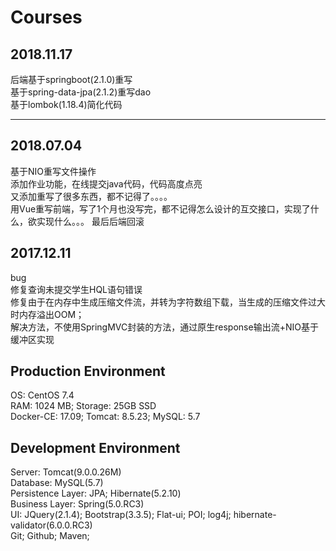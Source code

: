﻿# Courses

2018.11.17
------------------
后端基于springboot(2.1.0)重写     
基于spring-data-jpa(2.1.2)重写dao   
基于lombok(1.18.4)简化代码   

----------------------
2018.07.04
-------------------------------
基于NIO重写文件操作    
添加作业功能，在线提交java代码，代码高度点亮     
又添加重写了很多东西，都不记得了。。。。    
用Vue重写前端，写了1个月也没写完，都不记得怎么设计的互交接口，实现了什么，欲实现什么。。。  最后后端回滚     

2017.12.11
------------------------------  
bug    
修复查询未提交学生HQL语句错误   
修复由于在内存中生成压缩文件流，并转为字符数组下载，当生成的压缩文件过大时内存溢出OOM；   
解决方法，不使用SpringMVC封装的方法，通过原生response输出流+NIO基于缓冲区实现         
   
   
     
Production Environment
-------------------------------
OS: CentOS 7.4    
RAM: 1024 MB; Storage: 25GB SSD    
Docker-CE: 17.09; Tomcat: 8.5.23; MySQL: 5.7     
              
Development Environment
-----------------------------------
Server: Tomcat(9.0.0.26M)  
Database: MySQL(5.7)  
Persistence Layer: JPA; Hibernate(5.2.10)  
Business Layer: Spring(5.0.RC3)  
UI: JQuery(2.1.4); Bootstrap(3.3.5); Flat-ui;
POI; log4j; hibernate-validator(6.0.0.RC3)   
Git; Github; Maven;   
